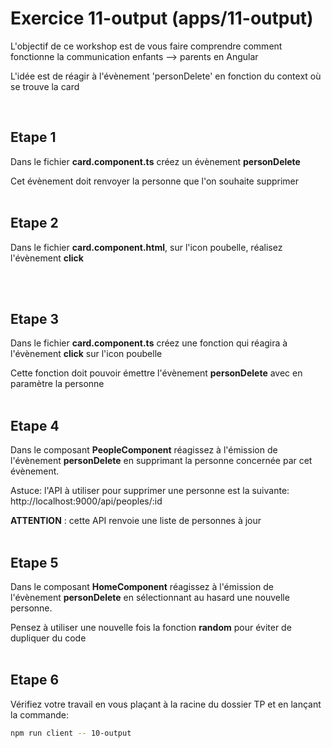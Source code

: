 # Exercice 11-output (apps/11-output)

L'objectif de ce workshop est de vous faire comprendre comment fonctionne la communication enfants --> parents en Angular

L'idée est de réagir à l'évènement 'personDelete' en fonction du context où se trouve la card

<br>

## Etape 1

Dans le fichier **card.component.ts** créez un évènement **personDelete**

Cet évènement doit renvoyer la personne que l'on souhaite supprimer
<br><br>

## Etape 2

Dans le fichier **card.component.html**, sur l'icon poubelle, réalisez l'évènement **click**

<br><br>

## Etape 3

Dans le fichier **card.component.ts** créez une fonction qui réagira à l'évènement **click** sur l'icon poubelle

Cette fonction doit pouvoir émettre l'évènement **personDelete** avec en paramètre la personne
<br><br>

## Etape 4

Dans le composant **PeopleComponent** réagissez à l'émission de l'évènement **personDelete** en supprimant la personne concernée par cet évènement.

Astuce: l'API à utiliser pour supprimer une personne est la suivante: http://localhost:9000/api/peoples/:id

**ATTENTION** : cette API renvoie une liste de personnes à jour
<br><br>

## Etape 5

Dans le composant **HomeComponent** réagissez à l'émission de l'évènement **personDelete** en sélectionnant au hasard une nouvelle personne.

Pensez à utiliser une nouvelle fois la fonction **random** pour éviter de dupliquer du code
<br><br>

## Etape 6

Vérifiez votre travail en vous plaçant à la racine du dossier TP et en lançant la commande:

```bash
npm run client -- 10-output
```
